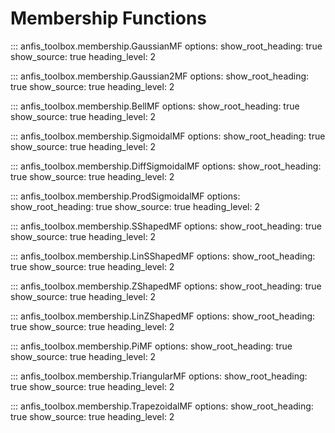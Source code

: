 # Membership Functions

::: anfis_toolbox.membership.GaussianMF
    options:
      show_root_heading: true
      show_source: true
      heading_level: 2

::: anfis_toolbox.membership.Gaussian2MF
    options:
      show_root_heading: true
      show_source: true
      heading_level: 2

::: anfis_toolbox.membership.BellMF
    options:
      show_root_heading: true
      show_source: true
      heading_level: 2

::: anfis_toolbox.membership.SigmoidalMF
    options:
      show_root_heading: true
      show_source: true
      heading_level: 2

::: anfis_toolbox.membership.DiffSigmoidalMF
    options:
      show_root_heading: true
      show_source: true
      heading_level: 2

::: anfis_toolbox.membership.ProdSigmoidalMF
    options:
      show_root_heading: true
      show_source: true
      heading_level: 2

::: anfis_toolbox.membership.SShapedMF
    options:
      show_root_heading: true
      show_source: true
      heading_level: 2

::: anfis_toolbox.membership.LinSShapedMF
    options:
      show_root_heading: true
      show_source: true
      heading_level: 2

::: anfis_toolbox.membership.ZShapedMF
    options:
      show_root_heading: true
      show_source: true
      heading_level: 2

::: anfis_toolbox.membership.LinZShapedMF
    options:
      show_root_heading: true
      show_source: true
      heading_level: 2

::: anfis_toolbox.membership.PiMF
    options:
      show_root_heading: true
      show_source: true
      heading_level: 2

::: anfis_toolbox.membership.TriangularMF
    options:
      show_root_heading: true
      show_source: true
      heading_level: 2

::: anfis_toolbox.membership.TrapezoidalMF
    options:
      show_root_heading: true
      show_source: true
      heading_level: 2

